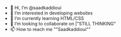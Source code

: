 - 👋 Hi, I’m @saadkaddioui
- 👀 I’m interested in developing websites
- 🌱 I’m currently learning HTML/CSS
- 💞️ I’m looking to collaborate on |"STILL THINKING"
- 📫 How to reach me ""Saadkaddioui""

<!---
saadkaddioui/saadkaddioui is a ✨ special ✨ repository because its `README.md` (this file) appears on your GitHub profile.
You can click the Preview link to take a look at your changes.
--->
